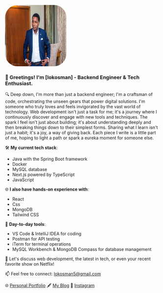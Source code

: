<img src="/images/DSC_0846.jpg" width="200" height="200" style="border-radius:20%;">

### 🌟 Greetings! I'm [lokosman] - Backend Engineer & Tech Enthusiast.

🔍 Deep down, I'm more than just a backend engineer; I'm a craftsman of code, orchestrating the unseen gears that power digital solutions. I'm someone who truly loves and feels invigorated by the vast world of technology. Web development isn't just a task for me; it's a journey where I continuously discover and engage with new tools and techniques. The spark I feel isn't just about building; it's about understanding deeply and then breaking things down to their simplest forms. Sharing what I learn isn't just a habit; it's a joy, a way of giving back. Each piece I write is a little part of me, hoping to light a path or spark a eureka moment for someone else.



🛠 **My current tech stack**:
- Java with the Spring Boot framework
- Docker
- MySQL database
- Next.js powered by TypeScript
- JavaScript

🌐 **I also have hands-on experience with**:
- React
- Css
- MongoDB
- Tailwind CSS

🔧 **Day-to-day tools**:
- VS Code & IntelliJ IDEA for coding
- Postman for API testing
- iTerm for terminal operations
- MySQL Workbench & MongoDB Compass for database management

💬 Let's discuss web development, the latest in tech, or even your recent favorite show on Netflix!

📫 Feel free to connect: [lokosman5@gmail.com](mailto:lokosman5@gmail.com)

🌐 [Personal Portfolio](#) 
🖋 [My Blog](https://lokos-write.hashnode.dev/)
📸 [Instagram](#)
